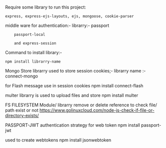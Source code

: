 Require some library to run this project:

    express, express-ejs-layouts, ejs, mongoose, cookie-parser


middle ware for authentication:- 
librarry:-
    passport

        passport-local 

        and express-session

Command to install library:-

    npm install librarry-name

Mongo Store librarry used to store session cookies;-
    librarry name :- 
        connect-mongo

for Flash message use in session cookies
    npm install connect-flash

multer librarry is used to upload files and store 
    npm install multer  



FS FILESYSTEM Module/ librarry remove or delete reference to check file/ path exist or not
https://www.golinuxcloud.com/node-js-check-if-file-or-directory-exists/


PASSPORT-JWT authentication strategy for web token
 npm install passport-jwt

used to create webtokens 
 npm install jsonwebtoken


